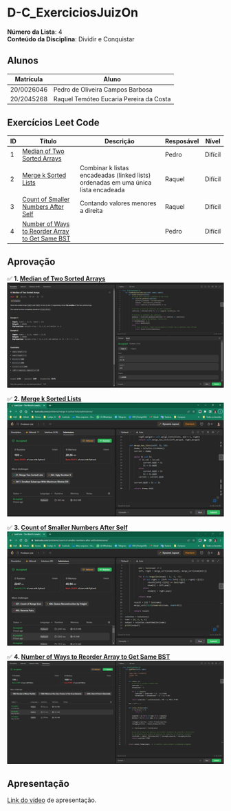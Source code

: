 # D-C_ExerciciosJuizOn

**Número da Lista**: 4<br>
**Conteúdo da Disciplina**: Dividir e Conquistar <br>

## Alunos
|Matrícula | Aluno |
| -- | -- |
| 20/0026046  |  Pedro de Oliveira Campos Barbosa |
| 20/2045268  | Raquel Temóteo Eucaria Pereira da Costa|

## Exercícios Leet Code
|ID|Título |Descrição |Resposável|Nível                                                        |
|--|---------------------|----------|-------|-----------------------|
|1 |[Median of Two Sorted Arrays ](./exercicios/1.py)  |    | Pedro    |Difícil|      |
|2 |[Merge k Sorted Lists](./exercicios/2.py)      | Combinar k listas encadeadas (linked lists) ordenadas em uma única lista encadeada        | Raquel   |Difícil|              |
|3 |[Count of Smaller Numbers After Self](./exercicios/3.py)|Contando valores menores a direita| Raquel   |Difícil|
|4 |[Number of Ways to Reorder Array to Get Same BST](./exercicios/4.py) |   | Pedro    |Difícil|


## Aprovação

✅ **1. [Median of Two Sorted Arrays ](https://leetcode.com/problems/median-of-two-sorted-arrays/)** 
![Alt text](./img/image1.png)


✅ **2. [Merge k Sorted Lists](https://leetcode.com/problems/merge-k-sorted-lists/)**
![Alt text](./img/image2.png)

✅ **3. [Count of Smaller Numbers After Self](https://leetcode.com/problems/count-of-smaller-numbers-after-self/)**
![Alt text](./img/image3.png)

✅ **4. [Number of Ways to Reorder Array to Get Same BST](https://leetcode.com/problems/number-of-ways-to-reorder-array-to-get-same-bst/)** 
![Alt text](./img/image4.png)

## Apresentação
[Link do vídeo](./video/d&c.mp4) de apresentação.